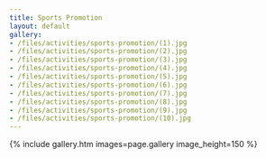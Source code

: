 ```yaml
---
title: Sports Promotion
layout: default
gallery:
- /files/activities/sports-promotion/(1).jpg
- /files/activities/sports-promotion/(2).jpg
- /files/activities/sports-promotion/(3).jpg
- /files/activities/sports-promotion/(4).jpg
- /files/activities/sports-promotion/(5).jpg
- /files/activities/sports-promotion/(6).jpg
- /files/activities/sports-promotion/(7).jpg
- /files/activities/sports-promotion/(8).jpg
- /files/activities/sports-promotion/(9).jpg
- /files/activities/sports-promotion/(10).jpg
---
```

{% include gallery.htm images=page.gallery image_height=150 %}